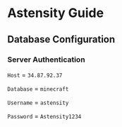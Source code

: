 # Astensity Guide

## Database Configuration
### Server Authentication
`Host` = `34.87.92.37`

`Database` = `minecraft`

`Username` = `astensity`

`Password` = `Astensity1234`